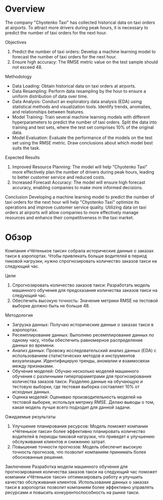 # Overview
The company "Chyotenko Taxi" has collected historical data on taxi orders at airports. To attract more drivers during peak hours, it is necessary to predict the number of taxi orders for the next hour.

Objectives
1. Predict the number of taxi orders: Develop a machine learning model to forecast the number of taxi orders for the next hour.
2. Ensure high accuracy: The RMSE metric value on the test sample should not exceed 48.

Methodology
- Data Loading: Obtain historical data on taxi orders at airports.
- Data Resampling: Perform data resampling by the hour to ensure a uniform distribution of data over time.
- Data Analysis: Conduct an exploratory data analysis (EDA) using statistical methods and visualization tools. Identify trends, anomalies, and relationships between features.
- Model Training: Train several machine learning models with different hyperparameters to predict the number of taxi orders. Split the data into training and test sets, where the test set comprises 10% of the original data.
- Model Evaluation: Evaluate the performance of the models on the test set using the RMSE metric. Draw conclusions about which model best suits the task.

Expected Results
1. Improved Resource Planning: The model will help "Chyotenko Taxi" more effectively plan the number of drivers during peak hours, leading to better customer service and reduced costs.
2. Increased Forecast Accuracy: The model will ensure high forecast accuracy, enabling companies to make more informed decisions.

Conclusion
Developing a machine learning model to predict the number of taxi orders for the next hour will help "Chyotenko Taxi" optimize its operations and improve customer service quality. Utilizing data on taxi orders at airports will allow companies to more effectively manage resources and enhance their competitiveness in the taxi market.
# Обзор
Компания «Чётенькое такси» собрала исторические данные о заказах такси в аэропортах. Чтобы привлекать больше водителей в период пиковой нагрузки, нужно спрогнозировать количество заказов такси на следующий час.

Цели
1. Спрогнозировать количество заказов такси: Разработать модель машинного обучения для предсказания количества заказов такси на следующий час.
2. Обеспечить высокую точность: Значение метрики RMSE на тестовой выборке должно быть не больше 48.

Методология
- Загрузка данных: Получаю исторические данные о заказах такси в аэропортах.
- Ресемплирование данных: Выполняю ресемплирование данных по одному часу, чтобы обеспечить равномерное распределение данных во времени.
- Анализ данных: Провожу исследовательский анализ данных (EDA) с использованием статистических методов и инструментов визуализации. Идентифицирую тренды, аномалии и взаимосвязи между признаками.
- Обучение моделей: Обучаю несколько моделей машинного обучения с различными гиперпараметрами для прогнозирования количества заказов такси. Разделяю данные на обучающую и тестовую выборки, где тестовая выборка составляет 10% от исходных данных.
- Оценка моделей: Оцениваю производительность моделей на тестовой выборке, используя метрику RMSE. Делаю выводы о том, какая модель лучше всего подходит для данной задачи.

Ожидаемые результаты
1. Улучшение планирования ресурсов: Модель поможет компании «Чётенькое такси» более эффективно планировать количество водителей в периоды пиковой нагрузки, что приведет к улучшению обслуживания клиентов и снижению затрат.
2. Повышение точности прогнозов: Модель обеспечит высокую точность прогнозов, что позволит компаниям принимать более обоснованные решения.

Заключение
Разработка модели машинного обучения для прогнозирования количества заказов такси на следующий час поможет компании «Чётенькое такси» оптимизировать работу и улучшить качество обслуживания клиентов. Использование данных о заказах такси в аэропортах позволит компаниям более эффективно управлять ресурсами и повысить конкурентоспособность на рынке такси.
